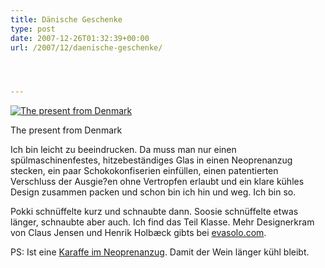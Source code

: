 ```yaml
---
title: Dänische Geschenke
type: post
date: 2007-12-26T01:32:39+00:00
url: /2007/12/daenische-geschenke/




---
```

<div class="flickr">
  <a href="http://www.flickr.com/photos/schreibblogade/2138684530/" title="The present from Denmark"><img src="//farm3.static.flickr.com/2250/2138684530_06b919c020.jpg" alt="The present from Denmark" /></a></p>

  <p>
    The present from Denmark
  </p>
</div>

Ich bin leicht zu beeindrucken. Da muss man nur einen spülmaschinenfestes, hitzebeständiges Glas in einen Neoprenanzug stecken, ein paar Schokokonfiserien einfüllen, einen patentierten Verschluss der Ausgie?en ohne Vertropfen erlaubt und ein klare kühles Design zusammen packen und schon bin ich hin und weg. Ich bin so.

Pokki schnüffelte kurz und schnaubte dann. Soosie schnüffelte etwas länger, schnaubte aber auch. Ich find das Teil Klasse. Mehr Designerkram von Claus Jensen und Henrik Holbæck gibts bei [evasolo.com][1].

PS: Ist eine [Karaffe im Neoprenanzug][2]. Damit der Wein länger kühl bleibt.

 [1]: http://evasolo.com/
 [2]: http://evasolo.com/products-fridge.html
